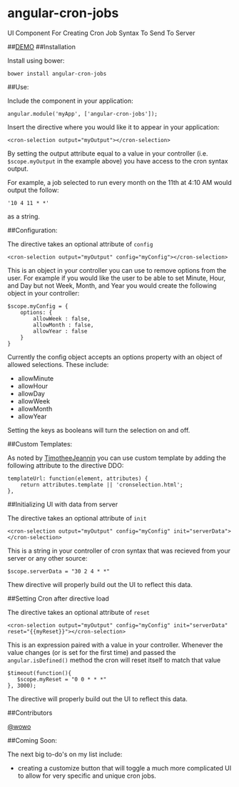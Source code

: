 # angular-cron-jobs
UI Component For Creating Cron Job Syntax To Send To Server

##[DEMO](http://jacobscarter.github.io/angular-cron-jobs/#/)
##Installation

Install using bower:

`bower install angular-cron-jobs`

##Use:

Include the component in your application:

    angular.module('myApp', ['angular-cron-jobs']);

Insert the directive where you would like it to appear in your application:

    <cron-selection output="myOutput"></cron-selection>

By setting the output attribute equal to a value in your controller (i.e. `$scope.myOutput` in the example above) you have access to the cron syntax output.  

For example, a job selected to run every month on the 11th at 4:10 AM would output the follow:

    '10 4 11 * *'

as a string.

##Configuration:

The directive takes an optional attribute of `config`

    <cron-selection output="myOutput" config="myConfig"></cron-selection>

This is an object in your controller you can use to remove options from the user.  For example if you would like the user to be able to set Minute, Hour, and Day but not Week, Month, and Year you would create the following object in your controller:

    $scope.myConfig = {
        options: {
            allowWeek : false,
            allowMonth : false,
            allowYear : false
        }
    }

Currently the config object accepts an options property with an object of allowed selections.  These include:

* allowMinute
* allowHour
* allowDay
* allowWeek
* allowMonth
* allowYear

Setting the keys as booleans will turn the selection on and off.

##Custom Templates:

As noted by [TimotheeJeannin](https://github.com/TimotheeJeannin) you can use custom template by adding the following attribute to the directive DDO:

    templateUrl: function(element, attributes) {
        return attributes.template || 'cronselection.html';
    },

##Initializing UI with data from server

The directive takes an optional attribute of `init`

    <cron-selection output="myOutput" config="myConfig" init="serverData"></cron-selection>

This is a string in your controller of cron syntax that was recieved from your server or any other source:

    $scope.serverData = "30 2 4 * *"
    
Thew directive will properly build out the UI to reflect this data.

##Setting Cron after directive load

The directive takes an optional attribute of `reset`

    <cron-selection output="myOutput" config="myConfig" init="serverData" reset="{{myReset}}"></cron-selection>

This is an expression paired with a value in your controller.  Whenever the value changes (or is set for the first time) and passed the `angular.isDefined()` method the cron will reset itself to match that value

    $timeout(function(){
       $scope.myReset = "0 0 * * *"
    }, 3000);
    
The directive will properly build out the UI to reflect this data.

##Contributors

[@wowo](https://github.com/wowo)

##Coming Soon:

The next big to-do's on my list include:

* creating a customize button that will toggle a much more complicated UI to allow for very specific and unique cron jobs.
